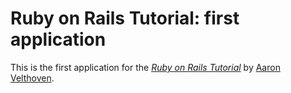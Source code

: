 # Ruby on Rails Tutorial: first application

This is the first application for the
[*Ruby on Rails Tutorial*](http://railstutorial.org/)
by [Aaron Velthoven](https://github.com/aaronvel/).
